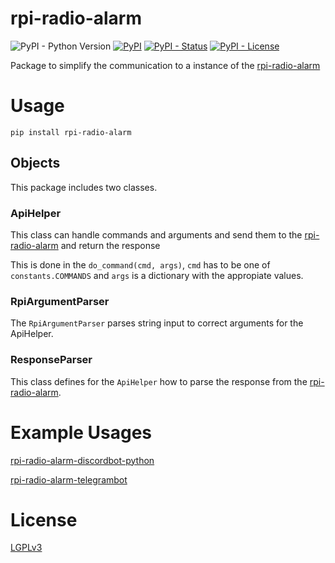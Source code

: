 # rpi-radio-alarm

![PyPI - Python Version](https://img.shields.io/pypi/pyversions/rpi-radio-alarm)
[![PyPI](https://img.shields.io/pypi/v/rpi-radio-alarm)](https://pypi.org/project/rpi-radio-alarm/)
[![PyPI - Status](https://img.shields.io/pypi/status/rpi-radio-alarm)](https://pypi.org/project/rpi-radio-alarm/)
[![PyPI - License](https://img.shields.io/pypi/l/rpi-radio-alarm)](https://pypi.org/project/rpi-radio-alarm/)

Package to simplify the communication to a instance of the [rpi-radio-alarm](https://github.com/bb4L/rpi-radio-alarm)

# Usage
`pip install rpi-radio-alarm`

## Objects
This package includes two classes.

### ApiHelper
This class can handle commands and arguments and send them to the [rpi-radio-alarm](https://github.com/bb4L/rpi-radio-alarm) and return the response

This is done in the `do_command(cmd, args)`, `cmd` has to be one of `constants.COMMANDS` and `args` is a dictionary with the appropiate values.

### RpiArgumentParser
The `RpiArgumentParser` parses string input to correct arguments for the ApiHelper.

### ResponseParser
This class defines for the `ApiHelper` how to parse the response from the [rpi-radio-alarm](https://github.com/bb4L/rpi-radio-alarm).

# Example Usages
[rpi-radio-alarm-discordbot-python](https://github.com/bb4L/rpi-radio-alarm-discordbot-python)

[rpi-radio-alarm-telegrambot](https://github.com/bb4L/rpi-radio-alarm-telegrambot/)

# License
[LGPLv3](LICENSE)
